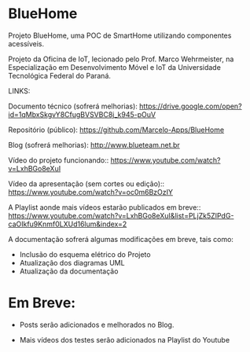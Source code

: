 # BlueHome
Projeto BlueHome, uma POC de SmartHome utilizando componentes acessíveis.

Projeto da Oficina de IoT, lecionado pelo Prof. Marco Wehrmeister, na Especialização em Desenvolvimento Móvel e IoT da Universidade Tecnológica Federal do Paraná.

LINKS:

Documento técnico (sofrerá melhorias):
https://drive.google.com/open?id=1qMbxSkgvY8CfugBVSVBC8j_k945-pOuV

Repositório (público):
https://github.com/Marcelo-Apps/BlueHome

Blog (sofrerá melhorias):
http://www.blueteam.net.br

Vídeo do projeto funcionando::
https://www.youtube.com/watch?v=LxhBGo8eXuI

Vídeo da apresentação (sem cortes ou edição)::
https://www.youtube.com/watch?v=oc0m6BzOzIY

A Playlist aonde mais vídeos estarão publicados em breve::
https://www.youtube.com/watch?v=LxhBGo8eXuI&list=PLjZk5ZIPdG-caOIkfu9Knmf0LXUd16lum&index=2

A documentação sofrerá algumas modificações em breve, tais como:
- Inclusão do esquema elétrico do Projeto
- Atualização dos diagramas UML
- Atualização da documentação


Em Breve:
========

- Posts serão adicionados e melhorados no Blog.

- Mais vídeos dos testes serão adicionados na Playlist do Youtube
